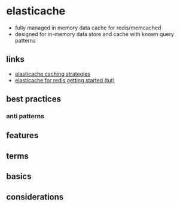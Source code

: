 # elasticache

- fully managed in memory data cache for redis/memcached
- designed for in-memory data store and cache with known query patterns

## links

- [elasticache caching strategies](https://docs.aws.amazon.com/AmazonElastiCache/latest/mem-ug/Strategies.html)
- [elasticache for redis getting started (tut)](https://aws.amazon.com/getting-started/hands-on/building-fast-session-caching-with-amazon-elasticache-for-redis/)

## best practices

### anti patterns

## features

## terms

## basics

## considerations
